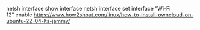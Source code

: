 netsh interface show interface
netsh interface set interface “Wi-Fi 12” enable
https://www.how2shout.com/linux/how-to-install-owncloud-on-ubuntu-22-04-lts-jammy/ 
